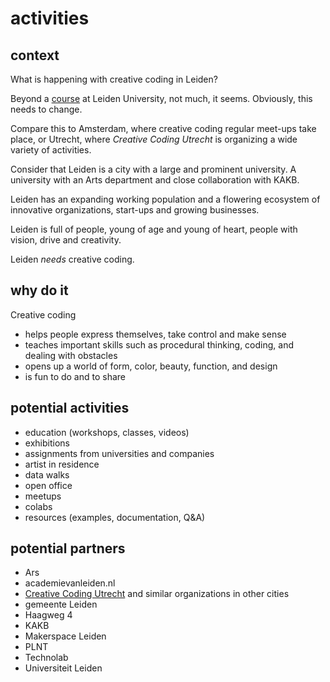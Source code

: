 # activities

## context

What is happening with creative coding in Leiden?

Beyond a [course](https://studiegids.universiteitleiden.nl/courses/114062/creative-programming) at Leiden University, not much, it seems. Obviously, this needs to change.

Compare this to Amsterdam, where creative coding regular meet-ups take place, or Utrecht, where _Creative Coding Utrecht_ is organizing a wide variety of activities.

Consider that Leiden is a city with a large and prominent university. A university with an Arts department and close collaboration with KAKB. 

Leiden has an expanding working population and a flowering ecosystem of  innovative organizations, start-ups and growing businesses.

Leiden is full of people, young of age and young of heart, people with vision, drive and creativity.

Leiden _needs_ creative coding.

## why do it

Creative coding

- helps people express themselves, take control and make sense
- teaches important skills such as procedural thinking, coding, and dealing with obstacles
- opens up a world of form, color, beauty, function, and design
- is fun to do and to share

## potential activities

- education (workshops, classes, videos)
- exhibitions
- assignments from universities and companies
- artist in residence
- data walks
- open office
- meetups
- colabs
- resources (examples, documentation, Q&A)

## potential partners

- Ars
- academievanleiden.nl
- [Creative Coding Utrecht](https://www.creativecodingutrecht.nl/) and similar organizations in other cities
- gemeente Leiden
- Haagweg 4
- KAKB
- Makerspace Leiden
- PLNT
- Technolab
- Universiteit Leiden
